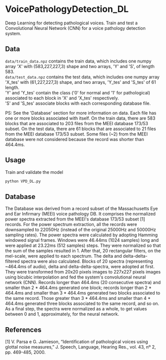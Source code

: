 # VoicePathologyDetection_DL
 Deep Learning for detecting pathological voices.
 Train and test a Convolutional Neural Network (CNN) for a voice pathology detection system.


## Data
`data/train_data.npz` contains the train data, which includes one numpy array 'X' with (583,227,227,3) shape and two arrays, 'Y' and 'S', of length 583.<br>
`data/test_data.npz` contains the test data, which includes one numpy array 'X_tes' with (61,227,227,3) shape, and two arrays, 'Y_tes' and 'S_tes' of 61 length.<br>
'Y' and 'Y_tes' contain the class ('0' for normal and '1' for pathological) associated to each block in 'X' and 'X_tes' respectively.<br>
'S' and 'S_tes' associate blocks with each corresponding database file.

PS: See the 'Database' section for more information on data.
Each file has one or more blocks associated with itself.
On the train data, there are 583 blocks that are associated to 203 files from the MEEI database 173/53 subset.
On the test data, there are 61 blocks that are associated to 21 files from the MEEI database 173/53 subset.
Some files (~2) from the MEEI database were not considered because the record was shorter than 464.4ms.


## Usage
Train and validate the model
```bash
python VPD_DL.py
```


## Database
The Database was derived from a record subset of the Massachusetts Eye and Ear Infirmary (MEEI) voice pathology DB. It comprises the normalized power spectra extracted from the MEEI's database 173/53 subset [1] records. For the power spectrum extraction, all the records were downsampled to 22050Hz (instead of the original 25000Hz and 50000Hz sampling rates). The power spectra were calculated by adopting Hamming windowed signal frames. Windows were 46.44ms (1024 samples) long and were applied at 23.22ms (512 samples) steps. They were normalized so that the sum of the samples resulted in 1. After that, 20 rectangular filters, on the mel-scale, were applied to each spectrum. The delta and delta-delta-filtered spectra were also calculated. Blocks of 20 spectra (representing ~464.4ms of audio), delta and delta-delta-spectra, were adopted at first. They were transformed from 20x20 pixels images to 227x227 pixels images using bicubic interpolation and fed the system's convolutional neural network (CNN). Records longer than 464.4ms (20 consecutive spectra) and smaller than 2 * 464.4ms generated one block; records longer than 2 * 464.4ms and smaller than 3 * 464.4ms generated two blocks associated to the same record. Those greater than 3 * 464.4ms and smaller than 4 * 464.4ms generated three blocks associated to the same record, and so on. As a final step, the spectra were normalized as a whole, to get values between 0 and 1, approximately, for the neural network.


## References
[1] V. Parsa e G. Jamieson, “Identification of pathological voices using glottal noise measures,” J. Speech, Language, Hearing Res., vol. 43, nº 2, pp. 469-485, 2000. 